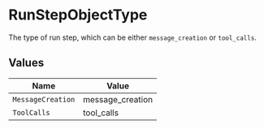 # RunStepObjectType

The type of run step, which can be either `message_creation` or `tool_calls`.


## Values

| Name              | Value             |
| ----------------- | ----------------- |
| `MessageCreation` | message_creation  |
| `ToolCalls`       | tool_calls        |
